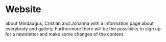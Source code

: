 # Website 
about Mindaugus, Cristian and Johanna with a information page about everybody and gallery. Furthermore there will be the possibility to sign up for a newsletter and make some changes of the content.
